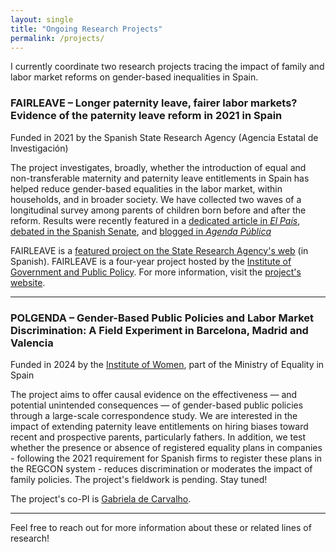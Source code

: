 ```yaml
---
layout: single
title: "Ongoing Research Projects"
permalink: /projects/
---
```


I currently coordinate two research projects tracing the impact of family and labor market reforms on gender-based inequalities in Spain.

### **FAIRLEAVE – Longer paternity leave, fairer labor markets? Evidence of the paternity leave reform in 2021 in Spain**  
Funded in 2021 by the Spanish State Research Agency (Agencia Estatal de Investigación)

The project investigates, broadly, whether the introduction of equal and non-transferable maternity and paternity leave entitlements in Spain has helped reduce gender-based equalities in the labor market, within households, and in broader society. We have collected two waves of a longitudinal survey among parents of children born before and after the reform. Results were recently featured in a [dedicated article in *El País*](https://elpais.com/mamas-papas/familia/2025-03-30/que-opinan-los-padres-y-madres-recientes-de-los-permisos-iguales-e-intransferibles.html), [debated in the Spanish Senate](https://www.senado.es/web/actividadparlamentaria/actualidad/video/index.html?s=15_S011030_011_01&a=264520&t=1), and [blogged in *Agenda Pública*](https://agendapublica.es/noticia/19788/permiso-paternidad-agranda-brecha-laboral-espana)

FAIRLEAVE is a [featured project on the State Research Agency's web](https://www.aei.gob.es/en/awarded-grants/featured-grants/proyecto-idi-2020-generacion-conocimiento-bajas-paternidad-largas) (in Spanish). FAIRLEAVE is a four-year project hosted by the [Institute of Government and Public Policy](https://igop.uab.cat/en/). For more information, visit the [project's website](https://webs.uab.cat/fairleave/).

---

### **POLGENDA – Gender-Based Public Policies and Labor Market Discrimination: A Field Experiment in Barcelona, Madrid and Valencia**  
Funded in 2024 by the [Institute of Women](https://www.inmujeres.gob.es/en/elInstituto/conocenos/home.htm), part of the Ministry of Equality in Spain

The project aims to offer causal evidence on the effectiveness — and potential unintended consequences — of gender-based public policies through a large-scale correspondence study. We are interested in the impact of extending paternity leave entitlements on hiring biases toward recent and prospective parents, particularly fathers. In addition, we test whether the presence or absence of registered equality plans in companies - following the 2021 requirement for Spanish firms to register these plans in the REGCON system - reduces discrimination or moderates the impact of family policies. The project's fieldwork is pending. Stay tuned! 

The project's co-PI is [Gabriela de Carvalho](https://www.researchgate.net/profile/Gabriela-De-Carvalho-5).

---

Feel free to reach out for more information about these or related lines of research!
